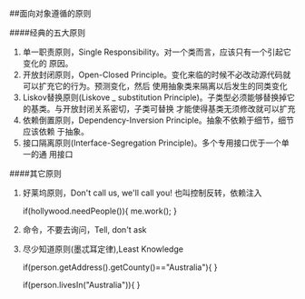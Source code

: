 ##面向对象遵循的原则

####经典的五大原则

1.	单一职责原则，Single Responsibility。对一个类而言，应该只有一个引起它变化的
	原因。
2.	开放封闭原则，Open-Closed Principle。变化来临的时候不必改动源代码就可以扩充它的行为。预测变化，然后
	使用抽象类来隔离以后发生的同类变化
3.	Liskov替换原则(Liskove _ substitution Principle)。子类型必须能够替换掉它的基类。与开放封闭关系密切，子类可替换
	才能使得基类无须修改就可以扩充
4.	依赖倒置原则，Dependency-Inversion Principle。抽象不依赖于细节，细节应该依赖
	于抽象。
5.	接口隔离原则(Interface-Segregation Principle)。多个专用接口优于一个单一的通
	用接口


####其它原则
	
1. 好莱坞原则，Don't call us, we'll call you! 也叫控制反转，依赖注入
	
	if(hollywood.needPeople()){
		me.work();
	}
	
2. 命令，不要去询问，Tell, don't ask
	
3. 尽少知道原则(墨忒耳定律),Least Knowledge

	if(person.getAddress().getCounty()=="Australia"){
	}

	if(person.livesIn("Australia")){
	}
